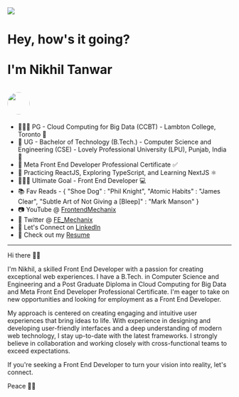 <img src="https://media.licdn.com/dms/image/D5616AQEq8iqy2VheCA/profile-displaybackgroundimage-shrink_350_1400/0/1685914627594?e=1698278400&v=beta&t=XDszZRQj2uxSAhHISmlxjwOQYzm5xdgytwXseAWkJuw" />

<h1>Hey, how's it going? <br /><br /> I'm Nikhil Tanwar <br /><br /> <img src="https://pbs.twimg.com/profile_images/1695604699943084032/3VP0rNEM_400x400.jpg" style="height:50px;width:50px;border-radius:50px" /></h1>

- 👨🏼‍🎓 PG - Cloud Computing for Big Data (CCBT) - Lambton College, Toronto 🍁
- 📕 UG - Bachelor of Technology (B.Tech.) - Computer Science and Engineering (CSE) - Lovely Professional University (LPU), Punjab, India 🪷
- 📃 Meta Front End Developer Professional Certificate ✅
- 🔭 Practicing ReactJS, Exploring TypeScript, and Learning NextJS ⚛️
- 👨🏼‍💻 Ultimate Goal - Front End Developer 💻
- 📚 Fav Reads - {
    "Shoe Dog" : "Phil Knight",
    "Atomic Habits" : "James Clear", 
    "Subtle Art of Not Giving a [Bleep]" : "Mark Manson"
}
- 📷 YouTube @ <a href="https://www.youtube.com/@frontendmechanix" target = "_blank" >FrontendMechanix</a>
- 🐤 Twitter @ <a href="https://twitter.com/FE_Mechanix" target = "_blank" >FE_Mechanix</a>
- 💼 Let's Connect on <a href="https://www.linkedin.com/in/nikhil-tanwar-76b247128/">LinkedIn</a>
- 📄 Check out my <a href="https://drive.google.com/file/d/1jQQNu0ypywifmuxGpnef0c7biaQYsNS7/view"/>Resume</a>
<hr />

<p>
    Hi there 👋🏽

I'm Nikhil, a skilled Front End Developer with a passion for creating exceptional web experiences. I have a B.Tech. in Computer Science and Engineering and a Post Graduate Diploma in Cloud Computing for Big Data and Meta Front End Developer Professional Certificate. I'm eager to take on new opportunities and looking for employment as a Front End Developer. 

My approach is centered on creating engaging and intuitive user experiences that bring ideas to life. With experience in designing and developing user-friendly interfaces and a deep understanding of modern web technology, I stay up-to-date with the latest frameworks. I strongly believe in collaboration and working closely with cross-functional teams to exceed expectations. 

If you're seeking a Front End Developer to turn your vision into reality, let's connect.

Peace ✌🏼
</p>
<!--
**NikNT/NikNT** is a ✨ _special_ ✨ repository because its `README.md` (this file) appears on your GitHub profile.

Here are some ideas to get you started:

- 🔭 I’m currently working on ...
- 🌱 I’m currently learning ...
- 👯 I’m looking to collaborate on ...
- 🤔 I’m looking for help with ...
- 💬 Ask me about ...
- 📫 How to reach me: ...
- 😄 Pronouns: ...
- ⚡ Fun fact: ...

[![@niktan's Holopin board](https://holopin.io/api/user/board?user=niktan)](https://holopin.io/@niktan)
-->

